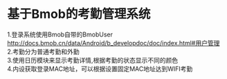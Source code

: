 # 基于Bmob的考勤管理系统<br>
1.登录系统使用Bmob自带的BmobUser<br>
http://docs.bmob.cn/data/Android/b_developdoc/doc/index.html#用户管理<br>
2.考勤分为普通考勤和外勤<br>
3.使用日历模块来显示考勤详情,根据考勤的状态显示不同的颜色<br>
4.内设获取登录MAC地址，可以根据设置固定MAC地址达到WIFI考勤
